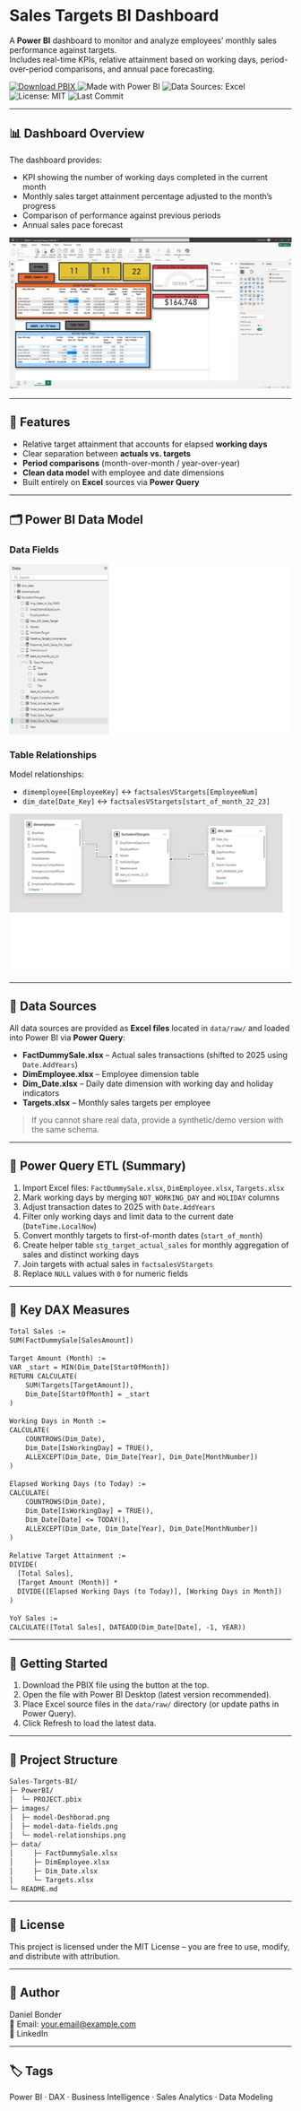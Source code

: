 # Sales Targets BI Dashboard

A **Power BI** dashboard to monitor and analyze employees’ monthly sales performance against targets.  
Includes real-time KPIs, relative attainment based on working days, period-over-period comparisons, and annual pace forecasting.

<p align="left">
  <a href="https://github.com/DanielBonder/Sales-Targets-BI/raw/main/PowerBI/PROJECT.pbix">
    <img alt="Download PBIX" src="https://img.shields.io/badge/Download-PBIX-blue?logo=power-bi&logoColor=white" />
  </a>
  <img alt="Made with Power BI" src="https://img.shields.io/badge/Made%20with-Power%20BI-yellow?logo=power-bi&logoColor=white" />
  <img alt="Data Sources: Excel" src="https://img.shields.io/badge/Data%20Sources-Excel-green?logo=microsoft-excel&logoColor=white" />
  <img alt="License: MIT" src="https://img.shields.io/badge/License-MIT-lightgrey" />
  <img alt="Last Commit" src="https://img.shields.io/github/last-commit/DanielBonder/Sales-Targets-BI" />
</p>

---

## 📊 Dashboard Overview
The dashboard provides:
- KPI showing the number of working days completed in the current month
- Monthly sales target attainment percentage adjusted to the month’s progress
- Comparison of performance against previous periods
- Annual sales pace forecast

![Dashboard Overview](images/model-Deshborad.png)

---

## 🧭 Features
- Relative target attainment that accounts for elapsed **working days**
- Clear separation between **actuals vs. targets**
- **Period comparisons** (month-over-month / year-over-year)
- **Clean data model** with employee and date dimensions
- Built entirely on **Excel** sources via **Power Query**

---

## 🗂 Power BI Data Model

### Data Fields
![Data Fields](images/model-data-fields.png)

### Table Relationships
Model relationships:
- `dimemployee[EmployeeKey]` ↔ `factsalesVStargets[EmployeeNum]`
- `dim_date[Date_Key]` ↔ `factsalesVStargets[start_of_month_22_23]`

![Relationships Diagram](images/model-relationships.png)

---

## 📂 Data Sources
All data sources are provided as **Excel files** located in `data/raw/` and loaded into Power BI via **Power Query**:

- **FactDummySale.xlsx** – Actual sales transactions (shifted to 2025 using `Date.AddYears`)
- **DimEmployee.xlsx** – Employee dimension table
- **Dim_Date.xlsx** – Daily date dimension with working day and holiday indicators
- **Targets.xlsx** – Monthly sales targets per employee

> If you cannot share real data, provide a synthetic/demo version with the same schema.

---

## 🔄 Power Query ETL (Summary)
1. Import Excel files: `FactDummySale.xlsx`, `DimEmployee.xlsx`, `Targets.xlsx`
2. Mark working days by merging `NOT_WORKING_DAY` and `HOLIDAY` columns
3. Adjust transaction dates to 2025 with `Date.AddYears`
4. Filter only working days and limit data to the current date (`DateTime.LocalNow`)
5. Convert monthly targets to first-of-month dates (`start_of_month`)
6. Create helper table `stg_target_actual_sales` for monthly aggregation of sales and distinct working days
7. Join targets with actual sales in `factsalesVStargets`
8. Replace `NULL` values with `0` for numeric fields

---

## 🧮 Key DAX Measures
```DAX
Total Sales :=
SUM(FactDummySale[SalesAmount])

Target Amount (Month) :=
VAR _start = MIN(Dim_Date[StartOfMonth])
RETURN CALCULATE(
    SUM(Targets[TargetAmount]),
    Dim_Date[StartOfMonth] = _start
)

Working Days in Month :=
CALCULATE(
    COUNTROWS(Dim_Date),
    Dim_Date[IsWorkingDay] = TRUE(),
    ALLEXCEPT(Dim_Date, Dim_Date[Year], Dim_Date[MonthNumber])
)

Elapsed Working Days (to Today) :=
CALCULATE(
    COUNTROWS(Dim_Date),
    Dim_Date[IsWorkingDay] = TRUE(),
    Dim_Date[Date] <= TODAY(),
    ALLEXCEPT(Dim_Date, Dim_Date[Year], Dim_Date[MonthNumber])
)

Relative Target Attainment :=
DIVIDE(
  [Total Sales],
  [Target Amount (Month)] *
  DIVIDE([Elapsed Working Days (to Today)], [Working Days in Month])
)

YoY Sales :=
CALCULATE([Total Sales], DATEADD(Dim_Date[Date], -1, YEAR))
```

---

## 🚀 Getting Started
1. Download the PBIX file using the button at the top.
2. Open the file with Power BI Desktop (latest version recommended).
3. Place Excel source files in the `data/raw/` directory (or update paths in Power Query).
4. Click Refresh to load the latest data.

---

## 📂 Project Structure
```
Sales-Targets-BI/
├─ PowerBI/
│  └─ PROJECT.pbix
├─ images/
│  ├─ model-Deshborad.png
│  ├─ model-data-fields.png
│  └─ model-relationships.png
├─ data/
│     ├─ FactDummySale.xlsx
│     ├─ DimEmployee.xlsx
│     ├─ Dim_Date.xlsx
│     └─ Targets.xlsx
└─ README.md
```

---

## 📄 License
This project is licensed under the MIT License – you are free to use, modify, and distribute with attribution.

---

## 👤 Author
Daniel Bonder  
📧 Email: your.email@example.com  
🔗 LinkedIn  

---

## 🏷 Tags
Power BI · DAX · Business Intelligence · Sales Analytics · Data Modeling
